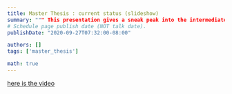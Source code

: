 ```yaml
---
title: Master Thesis : current status (slideshow)
summary: """ This presentation gives a sneak peak into the intermediate results of my thesis on phasefield simulation of crystal anisotropy and sintering. """ 
# Schedule page publish date (NOT talk date).
publishDate: "2020-09-27T07:32:00-08:00"

authors: []
tags: ['master_thesis']

math: true
---
```

[here is the video](/media/videos/vidodo.mp4)

